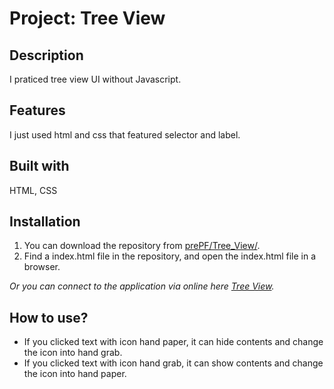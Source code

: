 # Project: Tree View

## Description

I praticed tree view UI without Javascript. 

## Features

I just used html and css that featured selector and label.

## Built with

HTML, CSS

## Installation

1. You can download the repository from
[prePF/Tree_View/](https://github.com/leiachung41/prePF/tree/master/Tree_View/).
2. Find a index.html file in the repository, and open the index.html file in a browser.

*Or you can connect to the application via online here [Tree View](https://leiachung41.github.io/prePF/Tree_View/index.html).*

## How to use?

  - If you clicked text with icon hand paper, it can hide contents and change the icon into hand grab. 
  - If you clicked text with icon hand grab, it can show contents and change the icon into hand paper.  
